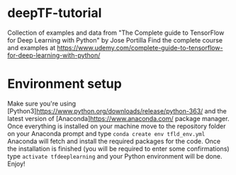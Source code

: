 # deepTF-tutorial
Collection of examples and data from "The Complete guide to TensorFlow for Deep Learning with Python" by Jose Portilla
Find the complete course and examples at https://www.udemy.com/complete-guide-to-tensorflow-for-deep-learning-with-python/

# Environment setup
Make sure you're using [Python3]https://www.python.org/downloads/release/python-363/ and the latest version of [Anaconda]https://www.anaconda.com/ package manager. Once everything is installed on your machine move to the repository folder on your Anaconda prompt and type ```conda create env tfld_env.yml```
Anaconda will fetch and install the required packages for the code. Once the installation is finished (you will be required to enter some confirmations) type ```activate tfdeeplearning``` and your Python environment will be done.
Enjoy!
